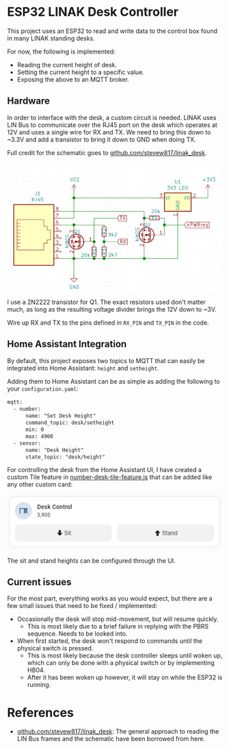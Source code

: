 # ESP32 LINAK Desk Controller

This project uses an ESP32 to read and write data to the control box found in many LINAK standing desks.

For now, the following is implemented:
- Reading the current height of desk.
- Setting the current height to a specific value.
- Exposing the above to an MQTT broker.

## Hardware

In order to interface with the desk, a custom circuit is needed. LINAK uses LIN Bus to communicate over the RJ45 port on the desk which operates at 12V and uses a single wire for RX and TX. We need to bring this down to ~3.3V and add a transistor to bring it down to GND when doing TX.

Full credit for the schematic goes to [github.com/stevew817/linak_desk](https://github.com/stevew817/linak_desk).

![](./schematic.png)

I use a 2N2222 transistor for Q1. The exact resistors used don't matter much, as long as the resulting voltage divider brings the 12V down to ~3V.

Wire up RX and TX to the pins defined in `RX_PIN` and `TX_PIN` in the code.

## Home Assistant Integration

By default, this project exposes two topics to MQTT that can easily be integrated into Home Assistant: `height` and `setheight`.

Adding them to Home Assistant can be as simple as adding the following to your `configuration.yaml`:

```
mqtt:
  - number:
      name: "Set Desk Height"
      command_topic: desk/setheight
      min: 0
      max: 4900
  - sensor:
      name: "Desk Height"
      state_topic: "desk/height"
```

For controlling the desk from the Home Assistant UI, I have created a custom Tile feature in [number-desk-tile-feature.js](number-desk-tile-feature.js) that can be added like any other custom card:

![](./tile-card.png)

The sit and stand heights can be configured through the UI.

## Current issues

For the most part, everything works as you would expect, but there are a few small issues that need to be fixed / implemented:
- Occasionally the desk will stop mid-movement, but will resume quickly.
    - This is most likely due to a brief failure in replying with the PBRS sequence. Needs to be looked into.
- When first started, the desk won't respond to commands until the physical switch is pressed.
    - This is most likely because the desk controller sleeps until woken up, which can only be done with a physical switch or by implementing HB04.
    - After it has been woken up however, it will stay on while the ESP32 is running.

# References
- [github.com/stevew817/linak_desk](https://github.com/stevew817/linak_desk): The general approach to reading the LIN Bus frames and the schematic have been borrowed from here.